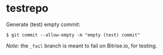 testrepo
========


Generate (test) empty commit:

    $ git commit --allow-empty -m "empty (test) commit"


*Note:* the `_fail` branch is meant to fail on Bitrise.io, for testing.
